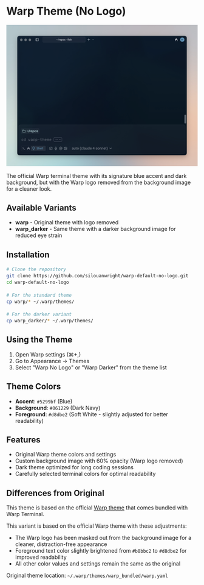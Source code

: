 # Warp Theme (No Logo)

![Warp Theme Preview](example.png)

The official Warp terminal theme with its signature blue accent and dark background, but with the Warp logo removed from the background image for a cleaner look.

## Available Variants

- **warp** - Original theme with logo removed
- **warp_darker** - Same theme with a darker background image for reduced eye strain

## Installation

```bash
# Clone the repository
git clone https://github.com/silouanwright/warp-default-no-logo.git
cd warp-default-no-logo

# For the standard theme
cp warp/* ~/.warp/themes/

# For the darker variant
cp warp_darker/* ~/.warp/themes/
```

## Using the Theme
1. Open Warp settings (⌘+,)
2. Go to Appearance → Themes
3. Select "Warp No Logo" or "Warp Darker" from the theme list

## Theme Colors

- **Accent**: `#5299bf` (Blue)
- **Background**: `#061229` (Dark Navy)
- **Foreground**: `#d8dbe2` (Soft White - slightly adjusted for better readability)

## Features

- Original Warp theme colors and settings
- Custom background image with 60% opacity (Warp logo removed)
- Dark theme optimized for long coding sessions
- Carefully selected terminal colors for optimal readability

## Differences from Original

This theme is based on the official [Warp theme](https://github.com/warpdotdev/themes/tree/main/warp_bundled) that comes bundled with Warp Terminal.

This variant is based on the official Warp theme with these adjustments:
- The Warp logo has been masked out from the background image for a cleaner, distraction-free appearance
- Foreground text color slightly brightened from `#b8bbc2` to `#d8dbe2` for improved readability
- All other color values and settings remain the same as the original

Original theme location: `~/.warp/themes/warp_bundled/warp.yaml`